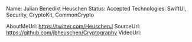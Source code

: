 Name: Julian Benedikt Heuschen
Status: Accepted
Technologies: SwiftUI, Security, CryptoKit, CommonCrypto

AboutMeUrl: https://twitter.com/HeuschenJ
SourceUrl: https://github.com/jbheuschen/Cryptography
VideoUrl: 

<!---
EXAMPLE
Name: John Appleseed
Status: Submitted <or> Winner <or> Distinguished <or> Rejected
Technologies: SwiftUI, RealityKit, CoreGraphic

AboutMeUrl: https://linkedin.com/in/johnappleseed
SourceUrl: https://github.com/johnappleseed/wwdc2025
VideoUrl: https://youtu.be/ABCDE123456
-->
